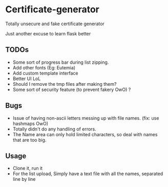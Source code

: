 # Certificate-generator
 Totally unsecure and fake certificate generator
 
 Just another excuse to learn flask better
## TODOs
- Some sort of progress bar during list zipping.
- Add other fonts (Eg: Eutemia)
- Add custom template interface 
- Better UI LoL
- Should I remove the tmp files after making them?
- Some sort of security feature (to prevent fakery OwO) ?

## Bugs
- Issue of having non-ascii letters messing up with file names. (fix: use hashmaps OwO)
- Totally didn't do any handling of errors.
- The Name area can only hold limited characters, so deal with names that are too big.

## Usage
- Clone it, run it
- For the list upload, Simply have a text file with all the names, separated line by line
